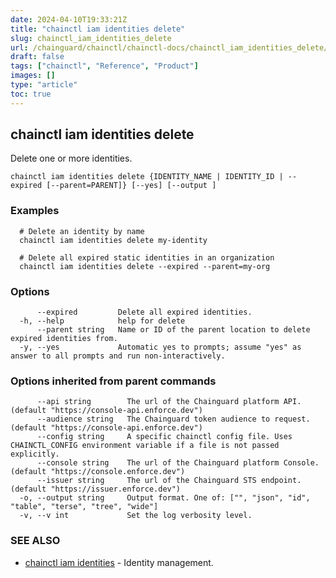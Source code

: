 ```yaml
---
date: 2024-04-10T19:33:21Z
title: "chainctl iam identities delete"
slug: chainctl_iam_identities_delete
url: /chainguard/chainctl/chainctl-docs/chainctl_iam_identities_delete/
draft: false
tags: ["chainctl", "Reference", "Product"]
images: []
type: "article"
toc: true
---
```

## chainctl iam identities delete

Delete one or more identities.

```
chainctl iam identities delete {IDENTITY_NAME | IDENTITY_ID | --expired [--parent=PARENT]} [--yes] [--output ]
```

### Examples

```
  # Delete an identity by name
  chainctl iam identities delete my-identity
  
  # Delete all expired static identities in an organization
  chainctl iam identities delete --expired --parent=my-org
```

### Options

```
      --expired         Delete all expired identities.
  -h, --help            help for delete
      --parent string   Name or ID of the parent location to delete expired identities from.
  -y, --yes             Automatic yes to prompts; assume "yes" as answer to all prompts and run non-interactively.
```

### Options inherited from parent commands

```
      --api string        The url of the Chainguard platform API. (default "https://console-api.enforce.dev")
      --audience string   The Chainguard token audience to request. (default "https://console-api.enforce.dev")
      --config string     A specific chainctl config file. Uses CHAINCTL_CONFIG environment variable if a file is not passed explicitly.
      --console string    The url of the Chainguard platform Console. (default "https://console.enforce.dev")
      --issuer string     The url of the Chainguard STS endpoint. (default "https://issuer.enforce.dev")
  -o, --output string     Output format. One of: ["", "json", "id", "table", "terse", "tree", "wide"]
  -v, --v int             Set the log verbosity level.
```

### SEE ALSO

* [chainctl iam identities](/chainguard/chainctl/chainctl-docs/chainctl_iam_identities/)	 - Identity management.

